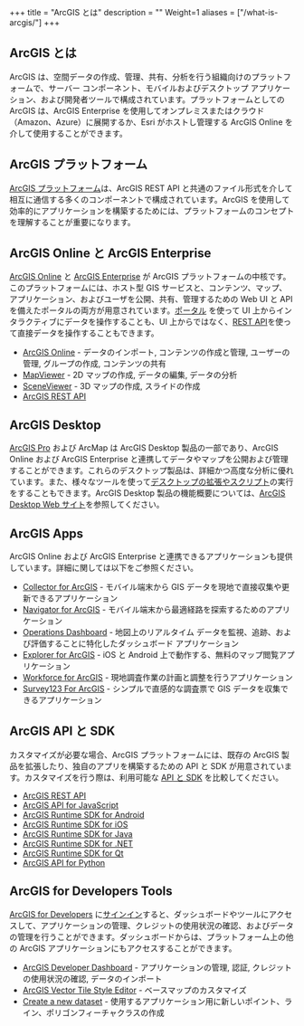 +++
title = "ArcGIS とは"
description = ""
Weight=1
aliases = ["/what-is-arcgis/"]
+++

## ArcGIS とは
ArcGIS は、空間データの作成、管理、共有、分析を行う組織向けのプラットフォームで、サーバー コンポーネント、モバイルおよびデスクトップ アプリケーション、および開発者ツールで構成されています。プラットフォームとしての ArcGIS は、ArcGIS Enterprise を使用してオンプレミスまたはクラウド（Amazon、Azure）に展開するか、Esri がホストし管理する ArcGIS Online を介して使用することができます。

## ArcGIS プラットフォーム
[ArcGIS プラットフォーム](https://developers.arcgis.com/glossary/arcgis-platform/)は、ArcGIS REST API と共通のファイル形式を介して相互に通信する多くのコンポーネントで構成されています。ArcGIS を使用して効率的にアプリケーションを構築するためには、プラットフォームのコンセプトを理解することが重要になります。

## ArcGIS Online と ArcGIS Enterprise
[ArcGIS Online](https://developers.arcgis.com/glossary/arcgis-online/) と [ArcGIS Enterprise](https://developers.arcgis.com/glossary/arcgis-enterprise/) が ArcGIS プラットフォームの中核です。このプラットフォームには、ホスト型 GIS サービスと、コンテンツ、マップ、アプリケーション、およびユーザを公開、共有、管理するための Web UI と API を備えたポータルの両方が用意されています。[ポータル](https://www.arcgis.com/index.html) を使って UI 上からインタラクティブにデータを操作することも、UI 上からではなく、[REST API](https://developers.arcgis.com/documentation/core-concepts/rest-api/)を使って直接データを操作することもできます。

* [ArcGIS Online](https://www.arcgis.com/index.html) - データのインポート, コンテンツの作成と管理, ユーザーの管理, グループの作成, コンテンツの共有
* [MapViewer](https://www.arcgis.com/home/webmap/viewer.html) - 2D マップの作成, データの編集, データの分析
* [SceneViewer](https://www.arcgis.com/home/webscene/viewer.html) - 3D マップの作成, スライドの作成
* [ArcGIS REST API](https://developers.arcgis.com/documentation/#rest)

## ArcGIS Desktop
[ArcGIS Pro](https://developers.arcgis.com/glossary/arcgis-pro/) および ArcMap は ArcGIS Desktop 製品の一部であり、ArcGIS Online および ArcGIS Enterprise と連携してデータやマップを公開および管理することができます。これらのデスクトップ製品は、詳細かつ高度な分析に優れています。また、様々なツールを使って[デスクトップの拡張やスクリプト](https://developers.arcgis.com/documentation/#extend)の実行をすることもできます。ArcGIS Desktop 製品の機能概要については、[ArcGIS Desktop Web サイト](https://desktop.arcgis.com/en/)を参照してください。

## ArcGIS Apps
ArcGIS Online および ArcGIS Enterprise と連携できるアプリケーションも提供しています。詳細に関しては以下をご参照ください。

* [Collector for ArcGIS](https://www.esri.com/en-us/arcgis/products/collector-for-arcgis/overview) - モバイル端末から GIS データを現地で直接収集や更新できるアプリケーション
* [Navigator for ArcGIS](https://www.esri.com/en-us/arcgis/products/navigator-for-arcgis/overview) - モバイル端末から最適経路を探索するためのアプリケーション
* [Operations Dashboard](https://www.esri.com/en-us/arcgis/products/operations-dashboard/overview) - 地図上のリアルタイム データを監視、追跡、および評価することに特化したダッシュボード アプリケーション
* [Explorer for ArcGIS](https://www.esri.com/en-us/arcgis/products/explorer-for-arcgis/overview) - iOS と Android 上で動作する、無料のマップ閲覧アプリケーション
* [Workforce for ArcGIS](https://www.esri.com/en-us/arcgis/products/workforce/overview) - 現地調査作業の計画と調整を行うアプリケーション
* [Survey123 For ArcGIS](https://www.esri.com/en-us/arcgis/products/survey123/overview) - シンプルで直感的な調査票で GIS データを収集できるアプリケーション

## ArcGIS API と SDK
カスタマイズが必要な場合、ArcGIS プラットフォームには、既存の ArcGIS 製品を拡張したり、独自のアプリを構築するための API と SDK が用意されています。カスタマイズを行う際は、利用可能な [API と SDK](https://developers.arcgis.com/documentation/core-concepts/apis-sdks-apps/) を比較してください。

* [ArcGIS REST API](https://developers.arcgis.com/documentation/#rest)
* [ArcGIS API for JavaScript](https://developers.arcgis.com/javascript/)
* [ArcGIS Runtime SDK for Android](https://developers.arcgis.com/android/latest/)
* [ArcGIS Runtime SDK for iOS](https://developers.arcgis.com/ios/latest/)
* [ArcGIS Runtime SDK for Java](https://developers.arcgis.com/java/latest/)
* [ArcGIS Runtime SDK for .NET](https://developers.arcgis.com/net/latest/)
* [ArcGIS Runtime SDK for Qt](https://developers.arcgis.com/qt/latest/)
* [ArcGIS API for Python](https://developers.arcgis.com/python/)

## ArcGIS for Developers Tools
[ArcGIS for Developers](https://developers.arcgis.com/glossary/arcgis-for-developers/) に[サインイン](https://developers.arcgis.com/sign-in/?redirect_uri=https://developers.arcgis.com/labs/what-is-arcgis/)すると、ダッシュボードやツールにアクセスして、アプリケーションの管理、クレジットの使用状況の確認、およびデータの管理を行うことができます。ダッシュボードからは、プラットフォーム上の他の ArcGIS アプリケーションにもアクセスすることができます。

* [ArcGIS Developer Dashboard](https://developers.arcgis.com/sign-in/?redirect_uri=%2Fdashboard) - アプリケーションの管理, 認証, クレジットの使用状況の確認, データのインポート
* [ArcGIS Vector Tile Style Editor](https://developers.arcgis.com/vector-tile-style-editor/) - ベースマップのカスタマイズ
* [Create a new dataset](https://developers.arcgis.com/sign-in/?redirect_uri=%2Flayers%2Fnew) - 使用するアプリケーション用に新しいポイント、ライン、ポリゴンフィーチャクラスの作成